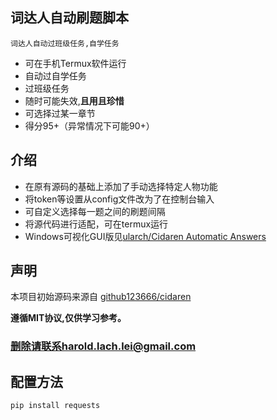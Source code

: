 ## 词达人自动刷题脚本
`词达人自动过班级任务,自学任务`
- 可在手机Termux软件运行
- 自动过自学任务
- 过班级任务
- 随时可能失效,**且用且珍惜**
- 可选择过某一章节
- 得分95+（异常情况下可能90+） 


## 介绍

+ 在原有源码的基础上添加了手动选择特定人物功能
+ 将token等设置从config文件改为了在控制台输入
+ 可自定义选择每一题之间的刷题间隔
+ 将源代码进行适配，可在termux运行
+ Windows可视化GUI版见[ularch/Cidaren Automatic Answers](https://github.com/ularch/Cidaren_Automatic_Answer)

<!-- <details> <summary> <b>日志(点击查看进程)</b> </summary>

</details> -->


## 声明
本项目初始源码来源自 [github123666/cidaren](https://github.com/github123666/cidaren)

**遵循MIT协议,仅供学习参考。**

### **删除请联系harold.lach.lei@gmail.com**

## 配置方法
```angular2html
pip install requests
```

